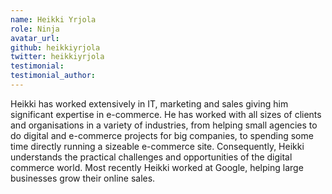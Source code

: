 ```yaml
---
name: Heikki Yrjola
role: Ninja
avatar_url:
github: heikkiyrjola
twitter: heikkiyrjola
testimonial:
testimonial_author:
---
```


Heikki has worked extensively in IT, marketing and sales giving him significant expertise in e-commerce. He has worked with all sizes of clients and organisations in a variety of industries, from helping small agencies to do digital and e-commerce projects for big companies, to spending some time directly running a sizeable e-commerce site. Consequently, Heikki understands the practical challenges and opportunities of the digital commerce world. Most recently Heikki worked at Google, helping large businesses grow their online sales.